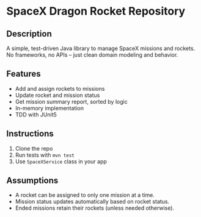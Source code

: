 # SpaceX Dragon Rocket Repository

## Description
A simple, test-driven Java library to manage SpaceX missions and rockets. No frameworks, no APIs – just clean domain modeling and behavior.

## Features
- Add and assign rockets to missions
- Update rocket and mission status
- Get mission summary report, sorted by logic
- In-memory implementation
- TDD with JUnit5

## Instructions
1. Clone the repo
2. Run tests with `mvn test`
3. Use `SpaceXService` class in your app

## Assumptions
- A rocket can be assigned to only one mission at a time.
- Mission status updates automatically based on rocket status.
- Ended missions retain their rockets (unless needed otherwise).
